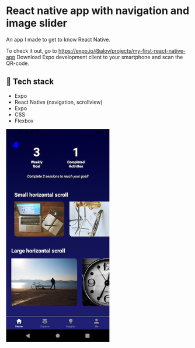 # React native app with navigation and image slider

An app I made to get to know React Native.

To check it out, go to https://expo.io/@aloy/projects/my-first-react-native-app
Download Expo development client to your smartphone and scan the QR-code.

## 🦄 Tech stack

- Expo
- React Native (navigation, scrollview)
- Expo
- CSS
- Flexbox

![](assets/homescreen.png)
